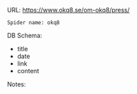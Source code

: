 URL: https://www.okq8.se/om-okq8/press/

    Spider name: okq8

DB Schema:
- title
- date
- link
- content

Notes: